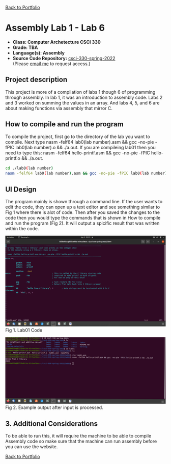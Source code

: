 [Back to Portfolio](./)

Assembly Lab 1 - Lab 6
===============

-   **Class:  Computer Archetecture CSCI 330** 
-   **Grade:  TBA** 
-   **Language(s):  Assembly** 
-   **Source Code Repository:** [csci-330-spring-2022](https://github.com/kilikwhite/csci-330-spring-2022)  
    (Please [email me](mailto:kilikwhite@outlook.com?subject=GitHub%20Access) to request access.)

## Project description

This project is more of a compilation of labs 1 though 6 of programming through assembly.  In lab 1, it was an introduction to assembly code.  Labs 2 and 3 worked on summing the values in an array.  And labs 4, 5, and 6 are about making functions via assembly that mirror C.

## How to compile and run the program

To compile the project, first go to the directory of the lab you want to compile.  Next type nasm -felf64 lab0(lab number).asm && gcc -no-pie -fPIC lab0(lab number).o && ./a.out.  If you are compileing lab01 then you need to type this: nasm -felf64 hello-printf.asm && gcc -no-pie -fPIC hello-printf.o && ./a.out.

```bash
cd ./lab0(lab number)
nasm -felf64 lab0(lab number).asm && gcc -no-pie -fPIC lab0(lab number).o && ./a.out
```


## UI Design

The program mainly is shown through a command line.  If the user wants to edit the code, they can open up a text editor and see something similar to Fig 1 where there is alot of code.  Then after you saved the changes to the code then you would type the commands that is shown in How to compile and run the program (Fig 2).  It will output a spicific result that was written within the code.


![Asm Lab01 code example](images/Project_2_screenshots/Lab_1EX.png)  
Fig 1. Lab01 Code

![screenshot](images/Project_2_screenshots/Output1_CT.png)  
Fig 2. Example output after input is processed.

## 3. Additional Considerations

To be able to run this, it will require the machine to be able to compile Assembly code so make sure that the machine can run assembly before you can use the website. 


[Back to Portfolio](./)
